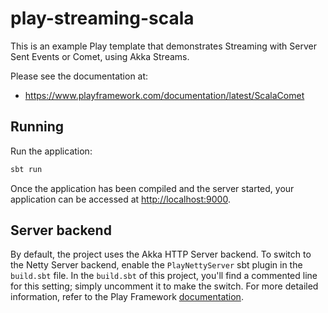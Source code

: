# play-streaming-scala

This is an example Play template that demonstrates Streaming with Server Sent Events or Comet, using Akka Streams.

Please see the documentation at:

* <https://www.playframework.com/documentation/latest/ScalaComet>

## Running

Run the application:

```bash
sbt run
```

Once the application has been compiled and the server started, your application can be accessed at <http://localhost:9000>.

## Server backend

By default, the project uses the Akka HTTP Server backend. To switch to the Netty Server backend, enable the `PlayNettyServer` sbt plugin in the `build.sbt` file.
In the `build.sbt` of this project, you'll find a commented line for this setting; simply uncomment it to make the switch.
For more detailed information, refer to the Play Framework [documentation](https://www.playframework.com/documentation/3.0.x/Server).
